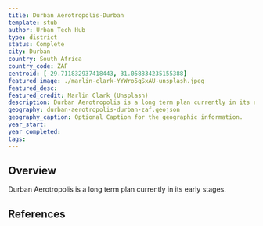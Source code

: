 ```yaml
---
title: Durban Aerotropolis-Durban
template: stub
author: Urban Tech Hub
type: district
status: Complete
city: Durban
country: South Africa
country_code: ZAF
centroid: [-29.711832937418443, 31.058834235155388]
featured_image: ./marlin-clark-YYWro5qSxAU-unsplash.jpeg
featured_desc:
featured_credit: Marlin Clark (Unsplash)
description: Durban Aerotropolis is a long term plan currently in its early stages.
geography: durban-aerotropolis-durban-zaf.geojson
geography_caption: Optional Caption for the geographic information.
year_start:
year_completed:
tags:
---
```


## Overview

Durban Aerotropolis is a long term plan currently in its early stages.

## References
